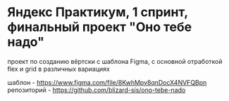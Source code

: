 # Яндекс Практикум, 1 спринт, финальный проект "Оно тебе надо"

проект по созданию вёртски с шаблона Figma, с основной отработкой flex и grid в различных вариациях

шаблон - https://www.figma.com/file/8KwhMpv8qnDocX4NVFQBpn
репозиторий - https://github.com/blizard-sis/ono-tebe-nado
